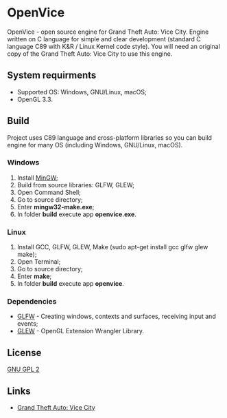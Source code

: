 # OpenVice
OpenVice - open source engine for Grand Theft Auto: Vice City. Engine written on C language for simple and clear development (standard C language C89 with K&R / Linux Kernel code style). You will need an original copy of the Grand Theft Auto: Vice City to use this engine.

## System requirments 
* Supported OS: Windows, GNU/Linux, macOS;
* OpenGL 3.3.

## Build
Project uses C89 language and cross-platform libraries so you can build engine for many OS (including Windows, GNU/Linux, macOS).

### Windows
1. Install [MinGW](https://code.visualstudio.com/docs/languages/cpp#_example-install-mingwx64);
2. Build from source libraries: GLFW, GLEW;
3. Open Command Shell;
4. Go to source directory;
5. Enter **mingw32-make.exe**;
6. In folder **build** execute app **openvice.exe**.

### Linux
1. Install GCC, GLFW, GLEW, Make (sudo apt-get install gcc glfw glew make);
2. Open Terminal;
3. Go to source directory;
4. Enter **make**;
5. In folder **build** execute app **openvice**.

### Dependencies
* [GLFW](https://www.glfw.org/) - Creating windows, contexts and surfaces, receiving input and events;
* [GLEW](http://glew.sourceforge.net/) - OpenGL Extension Wrangler Library.

## License
[GNU GPL 2](https://en.wikipedia.org/wiki/GNU_General_Public_License#Version_2)

## Links
* [Grand Theft Auto: Vice City](https://www.rockstargames.com/games/vicecity)